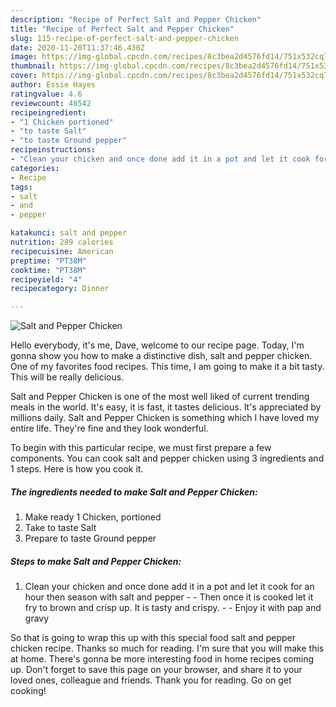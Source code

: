 ```yaml
---
description: "Recipe of Perfect Salt and Pepper Chicken"
title: "Recipe of Perfect Salt and Pepper Chicken"
slug: 115-recipe-of-perfect-salt-and-pepper-chicken
date: 2020-11-20T11:37:46.430Z
image: https://img-global.cpcdn.com/recipes/8c3bea2d4576fd14/751x532cq70/salt-and-pepper-chicken-recipe-main-photo.jpg
thumbnail: https://img-global.cpcdn.com/recipes/8c3bea2d4576fd14/751x532cq70/salt-and-pepper-chicken-recipe-main-photo.jpg
cover: https://img-global.cpcdn.com/recipes/8c3bea2d4576fd14/751x532cq70/salt-and-pepper-chicken-recipe-main-photo.jpg
author: Essie Hayes
ratingvalue: 4.6
reviewcount: 48542
recipeingredient:
- "1 Chicken portioned"
- "to taste Salt"
- "to taste Ground pepper"
recipeinstructions:
- "Clean your chicken and once done add it in a pot and let it cook for an hour then season with salt and pepper  Then once it is cooked let it fry to brown and crisp up. It is tasty and crispy.  Enjoy it with pap and gravy"
categories:
- Recipe
tags:
- salt
- and
- pepper

katakunci: salt and pepper 
nutrition: 289 calories
recipecuisine: American
preptime: "PT38M"
cooktime: "PT38M"
recipeyield: "4"
recipecategory: Dinner

---
```



![Salt and Pepper Chicken](https://img-global.cpcdn.com/recipes/8c3bea2d4576fd14/751x532cq70/salt-and-pepper-chicken-recipe-main-photo.jpg)

Hello everybody, it's me, Dave, welcome to our recipe page. Today, I'm gonna show you how to make a distinctive dish, salt and pepper chicken. One of my favorites food recipes. This time, I am going to make it a bit tasty. This will be really delicious.



Salt and Pepper Chicken is one of the most well liked of current trending meals in the world. It's easy, it is fast, it tastes delicious. It's appreciated by millions daily. Salt and Pepper Chicken is something which I have loved my entire life. They're fine and they look wonderful.


To begin with this particular recipe, we must first prepare a few components. You can cook salt and pepper chicken using 3 ingredients and 1 steps. Here is how you cook it.

<!--inarticleads1-->

##### The ingredients needed to make Salt and Pepper Chicken:

1. Make ready 1 Chicken, portioned
1. Take to taste Salt
1. Prepare to taste Ground pepper




<!--inarticleads2-->

##### Steps to make Salt and Pepper Chicken:

1. Clean your chicken and once done add it in a pot and let it cook for an hour then season with salt and pepper -  - Then once it is cooked let it fry to brown and crisp up. It is tasty and crispy. -  - Enjoy it with pap and gravy




So that is going to wrap this up with this special food salt and pepper chicken recipe. Thanks so much for reading. I'm sure that you will make this at home. There's gonna be more interesting food in home recipes coming up. Don't forget to save this page on your browser, and share it to your loved ones, colleague and friends. Thank you for reading. Go on get cooking!
